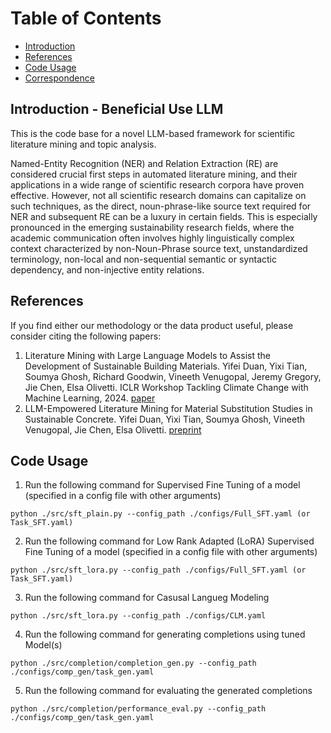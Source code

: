 # Table of Contents
* [Introduction](#intro)
* [References](#refs)
* [Code Usage](#code_usage)
* [Correspondence](#corres)

<a name="intro"></a>
Introduction - Beneficial Use LLM
--------------------------

This is the code base for a novel LLM-based framework for scientific literature mining and topic analysis.

Named-Entity Recognition (NER) and Relation Extraction (RE) are considered crucial first steps in automated literature mining, and their applications in a wide range of scientific research corpora have proven effective. However, not all scientific research domains can capitalize on such techniques, as the direct, noun-phrase-like source text required for NER and subsequent RE can be a luxury in certain fields. This is especially pronounced in the emerging sustainability research fields, where the academic communication often involves highly linguistically complex context characterized by non-Noun-Phrase source text, unstandardized terminology, non-local and non-sequential semantic or syntactic dependency, and non-injective entity relations.

<!-- Taking sustainable materials, and specifically sustainable concrete (building material) for example, the aforementioned linguistic complexity can be exemplified as follows: -->


<a name="refs"></a> 
References
--------------------------
If you find either our methodology or the data product useful, please consider citing the following papers:

1) Literature Mining with Large Language Models to Assist the Development of Sustainable Building Materials. 
Yifei Duan, Yixi Tian, Soumya Ghosh, Richard Goodwin, Vineeth Venugopal, Jeremy Gregory, Jie Chen, Elsa Olivetti. ICLR Workshop Tackling Climate Change with Machine Learning, 2024. [paper](https://s3.us-east-1.amazonaws.com/climate-change-ai/papers/iclr2024/39/paper.pdf)
2) LLM-Empowered Literature Mining for Material Substitution Studies in Sustainable Concrete. Yifei Duan, Yixi Tian, Soumya Ghosh, Vineeth Venugopal, Jie Chen, Elsa Olivetti. [preprint](https://papers.ssrn.com/sol3/papers.cfm?abstract_id=5017239)


<a name="code_usage"></a> 
Code Usage
--------------------------

1. Run the following command for Supervised Fine Tuning of a model (specified in a config file with other arguments)
``` 
python ./src/sft_plain.py --config_path ./configs/Full_SFT.yaml (or Task_SFT.yaml)
```

2. Run the following command for Low Rank Adapted (LoRA) Supervised Fine Tuning of a model (specified in a config file with other arguments)
```
python ./src/sft_lora.py --config_path ./configs/Full_SFT.yaml (or Task_SFT.yaml)
```

3. Run the following command for Casusal Langueg Modeling
```
python ./src/sft_lora.py --config_path ./configs/CLM.yaml 
```

4. Run the following command for generating completions using tuned Model(s)
```
python ./src/completion/completion_gen.py --config_path ./configs/comp_gen/task_gen.yaml 
```

5. Run the following command for evaluating the generated completions
```
python ./src/completion/performance_eval.py --config_path ./configs/comp_gen/task_gen.yaml
```